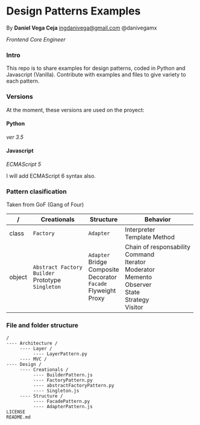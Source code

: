 # Design Patterns Examples

By
__Daniel Vega Ceja__
<ingdanivega@gmail.com>
@danivegamx

*Frontend Core Engineer*

### Intro

This repo is to share examples for design patterns, coded in Python and Javascript (Vanilla). Contribute with examples and files to give variety to each pattern.

### Versions

At the moment, these versions are used on the proyect:

#### Python

*ver 3.5*

#### Javascript

*ECMAScript 5*

I will add ECMAScript 6 syntax also.

### Pattern clasification

Taken from GoF (Gang of Four)

| / | Creationals   | Structure     | Behavior     |
| --- | ------------- | ------------- | ----------- |
| class | `Factory`       | `Adapter`       | Interpreter<br>Template Method |
| object | `Abstract Factory`<br>`Builder`<br>Prototype<br>`Singleton`      | `Adapter`<br>Bridge<br>Composite<br>Decorator<br>`Facade`<br>Flyweight<br>Proxy      | Chain of responsability<br>Command<br>Iterator<br>Moderator<br>Memento<br>Observer<br>State<br>Strategy<br>Visitor |

### File and folder structure

```
/
---- Architecture /
     ---- Layer /
          ---- LayerPattern.py
     ---- MVC /
---- Design /
     ---- Creationals /
          ---- BuilderPattern.js
          ---- FactoryPattern.py
          ---- abstractFactoryPattern.py
          ---- Singleton.js
     ---- Structure /
          ---- FacadePattern.py
          ---- AdapterPattern.js
LICENSE
README.md
```
